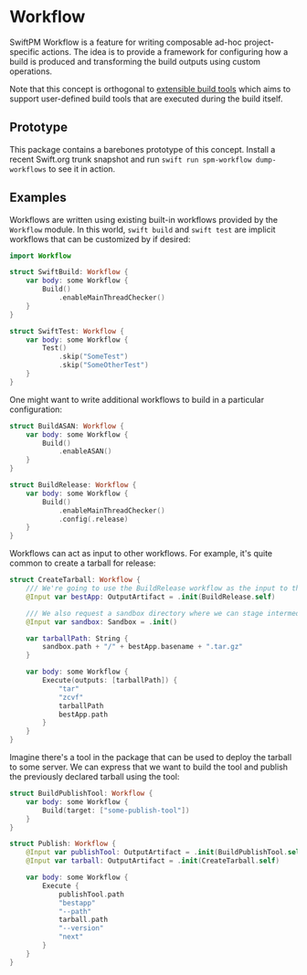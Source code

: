 # Workflow

SwiftPM Workflow is a feature for writing composable ad-hoc project-specific
actions. The idea is to provide a framework for configuring how a build is
produced and transforming the build outputs using custom operations.

Note that this concept is orthogonal to [extensible build
tools](https://github.com/aciidb0mb3r/swift-evolution/blob/extensible-tool/proposals/NNNN-package-manager-extensible-tools.md)
which aims to support user-defined build tools that are executed during the
build itself.

## Prototype

This package contains a barebones prototype of this concept. Install a recent
Swift.org trunk snapshot and run `swift run spm-workflow dump-workflows` to see
it in action.

## Examples

Workflows are written using existing built-in workflows provided by the `Workflow`
module. In this world, `swift build` and `swift test` are implicit workflows
that can be customized by if desired:

```swift
import Workflow

struct SwiftBuild: Workflow {
    var body: some Workflow {
        Build()
            .enableMainThreadChecker()
    }
}

struct SwiftTest: Workflow {
    var body: some Workflow {
        Test()
            .skip("SomeTest")
            .skip("SomeOtherTest")
    }
}
```

One might want to write additional workflows to build in a particular
configuration:

```swift
struct BuildASAN: Workflow {
    var body: some Workflow {
        Build()
            .enableASAN()
    }
}

struct BuildRelease: Workflow {
    var body: some Workflow {
        Build()
            .enableMainThreadChecker()
            .config(.release)
    }
}
```

Workflows can act as input to other workflows. For example, it's quite common to
create a tarball for release:

```swift
struct CreateTarball: Workflow {
    /// We're going to use the BuildRelease workflow as the input to the tarball workflow.
    @Input var bestApp: OutputArtifact = .init(BuildRelease.self)

    /// We also request a sandbox directory where we can stage intermediate files.
    @Input var sandbox: Sandbox = .init()

    var tarballPath: String {
        sandbox.path + "/" + bestApp.basename + ".tar.gz"
    }

    var body: some Workflow {
        Execute(outputs: [tarballPath]) {
            "tar"
            "zcvf"
            tarballPath
            bestApp.path
        }
    }
}
```

Imagine there's a tool in the package that can be used to deploy the tarball to
some server. We can express that we want to build the tool and publish the
previously declared tarball using the tool:

```swift
struct BuildPublishTool: Workflow {
    var body: some Workflow {
        Build(target: ["some-publish-tool"])
    }
}

struct Publish: Workflow {
    @Input var publishTool: OutputArtifact = .init(BuildPublishTool.self)
    @Input var tarball: OutputArtifact = .init(CreateTarball.self)

    var body: some Workflow {
        Execute {
            publishTool.path
            "bestapp"
            "--path"
            tarball.path
            "--version"
            "next"
        }
    }
}
```
